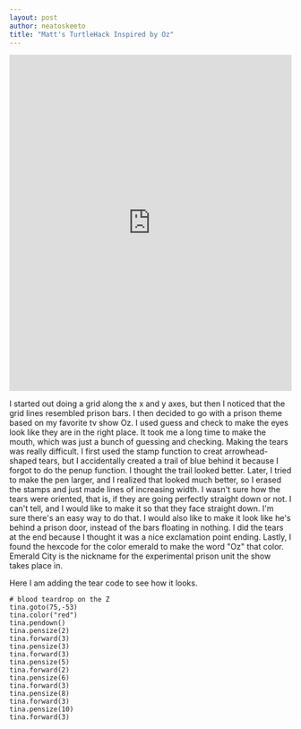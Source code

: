 ```yaml
--- 
layout: post
author: neatoskeeto
title: "Matt's TurtleHack Inspired by Oz"
---
```



<iframe src="https://trinket.io/embed/python/c424cb87eb" width="100%" height="600" frameborder="0" marginwidth="0" marginheight="0" allowfullscreen></iframe>


I started out doing a grid along the x and y axes, but then I noticed that the grid lines resembled prison bars. I then decided to go with a prison theme based on my favorite tv show Oz.
I used guess and check to make the eyes look like they are in the right place. It took me a long time to make the mouth, which was just a bunch of guessing and checking. Making the tears was really difficult. I first used the stamp function to creat arrowhead-shaped tears, but I accidentally created a trail of blue behind it because I forgot to do the penup function. I thought the trail looked better. 
Later, I tried to make the pen larger, and I realized that looked much better, so I erased the stamps and just made lines of increasing width.
I wasn't sure how the tears were oriented, that is, if they are going perfectly straight down or not. I can't tell, and I would like to make it so that they face straight down. I'm sure there's an easy way to do that.
I would also like to make it look like he's behind a prison door, instead of the bars floating in nothing. 
I did the tears at the end because I thought it was a nice exclamation point ending.
Lastly, I found the hexcode for the color emerald to make the word "Oz" that color. Emerald City is the nickname for the experimental prison unit the show takes place in.

Here I am adding the tear code to see how it looks.
```
# blood teardrop on the Z
tina.goto(75,-53)
tina.color("red")
tina.pendown()
tina.pensize(2)
tina.forward(3)
tina.pensize(3)
tina.forward(3)
tina.pensize(5)
tina.forward(2)
tina.pensize(6)
tina.forward(3)
tina.pensize(8)
tina.forward(3)
tina.pensize(10)
tina.forward(3)
```

